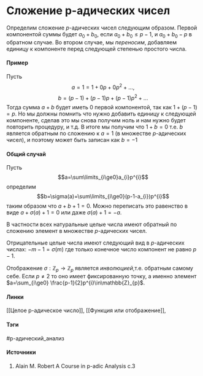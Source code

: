 # Сложение p-адических чисел
Определим сложение $p$-адических чисел следующим образом. Первой компонентой суммы будет $a_{0}+b_{0}$, если $a_{0}+b_{0}\le p-1$, и $a_{0}+b_{0}-p$ в обратном случае. Во втором случае, мы *переносим*, добавляем единицу к компоненте перед следующей степенью простого числа.
#### Пример
Пусть
$$
a=1=1+0p+0p^{2}+\dots,
$$
$$
b=(p-1)+(p-1)p+(p-1)p^{2}+\dots
$$
Тогда сумма $a+b$ будет иметь $0$ первой компонентой, так как $1+(p-1)=p$. Но мы должны помнить что нужно добавить единицу к следующей компоненте, сделав это мы снова получим ноль и нам нужно будет повторить процедуру, и т.д. В итоге мы получим что $1+b=0$ т.е. $b$ является обратным по сложению к $a=1$ (в множестве $p$-адических чисел), и поэтому может быть записан как $b=-1$
#### Общий случай
Пусть $$a=\sum\limits_{i\ge0}a_{i}p^{i}$$
определим
$$b=\sigma(a)=\sum\limits_{i\ge0}(p-1-a_{i})p^{i}$$
таким образом что $a+b+1=0$. Можно переписать это равенство в виде $a+\sigma(a)+1=0$ или даже $\sigma(a)+1=-a$. 

В частности всех натуральные целые числа имеют обратный по сложению элемент в множестве $p$-адических чисел. 

Отрицательные целые числа имеют следующий вид в $p$-адических числах: $-m-1=\sigma(m)$ где только конечное число компонент не равно $p-1$.

Отображение $\sigma:\mathbb{Z}_{p}\to \mathbb{Z}_{p}$ является *инволюцией*,т.е. обратным самому себе. Если $p\ne2$ то оно имеет фиксированную точку, а именно элемент $a=\sum_{i\ge0} \frac{p-1}{2}p^{i}\in\mathbb{Z}_{p}$.
#### Линки
 [[Целое p-адическое число]],
 [[Функция или отображение]],
#### Тэги
 #p-адический_анализ 
#### Источники
1. Alain M. Robert A Course in p-adic Analysis c.3